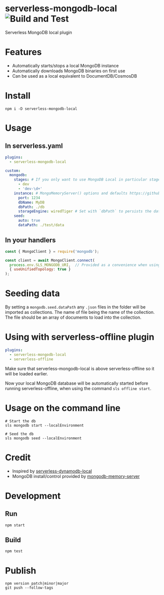 # serverless-mongodb-local ![Build and Test](https://github.com/bealearts/serverless-mongodb-local/workflows/Build%20and%20Test/badge.svg)

Serverless MongoDB local plugin

# Features
  - Automatically starts/stops a local MongoDB instance
  - Automatically downloads MongoDB binaries on first use
  - Can be used as a local equivalent to DocumentDB/CosmosDB

# Install
```shell
npm i -D serverless-mongodb-local
```

# Usage

## In serverless.yaml

```yaml
plugins:
  - serverless-mongodb-local

custom:
  mongodb:
    stages: # If you only want to use MongoDB Local in particular stages, declare them here as a string or regex
      - dev
      - 'dev-\d+'
    instance: # MongoMemoryServer() options and defaults https://github.com/nodkz/mongodb-memory-server#available-options-for-mongomemoryserver
      port: 1234
      dbName: MyDB
      dbPath: ./db
      storageEngine: wiredTiger # Set with `dbPath` to persists the database between instantiations
    seed:
      auto: true
      dataPath: ./test/data
```

## In your handlers
```js
const { MongoClient } = require('mongodb');

const client = await MongoClient.connect(
  process.env.SLS_MONGODB_URI,  // Provided as a convenience when using the plugin (local only, requires --localEnvironment flag to be set on the command line) 
  { useUnifiedTopology: true }
);
```

# Seeding data

By setting a `mongodb.seed.dataPath` any `.json` files in the folder will be imported as collections. The name of file being the name of the collection. The file should be an array of documents to load into the collection.


# Using with serverless-offline plugin

```yaml
plugins:
  - serverless-mongodb-local
  - serverless-offline
```

Make sure that serverless-mongodb-local is above serverless-offline so it will be loaded earlier.

Now your local MongoDB database will be automatically started before running serverless-offline, when using the command `sls offline start`.


# Usage on the command line

```shell
# Start the db
sls mongodb start --localEnvironment 

# Seed the db
sls mongodb seed --localEnvironment
```


# Credit

 - Inspired by [serverless-dynamodb-local](https://github.com/99x/serverless-dynamodb-local)
 - MongoDB install/control provided by [mongodb-memory-server](https://github.com/nodkz/mongodb-memory-server)

# Development

## Run
```shell
npm start
```

## Build
```shell
npm test
```

# Publish
```shell
npm version patch|minor|major
git push --follow-tags
```
